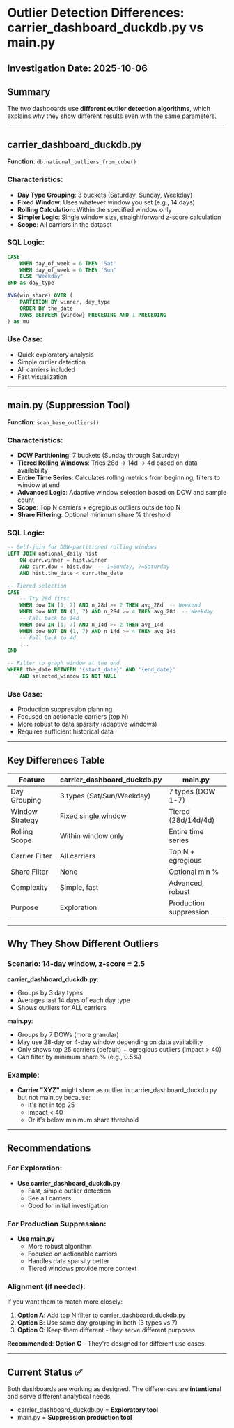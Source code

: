 # Outlier Detection Differences: carrier_dashboard_duckdb.py vs main.py

## Investigation Date: 2025-10-06

## Summary

The two dashboards use **different outlier detection algorithms**, which explains why they show different results even with the same parameters.

---

## carrier_dashboard_duckdb.py

**Function**: `db.national_outliers_from_cube()`

### Characteristics:
- **Day Type Grouping**: 3 buckets (Saturday, Sunday, Weekday)
- **Fixed Window**: Uses whatever window you set (e.g., 14 days)
- **Rolling Calculation**: Within the specified window only
- **Simpler Logic**: Single window size, straightforward z-score calculation
- **Scope**: All carriers in the dataset

### SQL Logic:
```sql
CASE 
    WHEN day_of_week = 6 THEN 'Sat'
    WHEN day_of_week = 0 THEN 'Sun'
    ELSE 'Weekday'
END as day_type

AVG(win_share) OVER (
    PARTITION BY winner, day_type 
    ORDER BY the_date 
    ROWS BETWEEN {window} PRECEDING AND 1 PRECEDING
) as mu
```

### Use Case:
- Quick exploratory analysis
- Simple outlier detection
- All carriers included
- Fast visualization

---

## main.py (Suppression Tool)

**Function**: `scan_base_outliers()`

### Characteristics:
- **DOW Partitioning**: 7 buckets (Sunday through Saturday)
- **Tiered Rolling Windows**: Tries 28d → 14d → 4d based on data availability
- **Entire Time Series**: Calculates rolling metrics from beginning, filters to window at end
- **Advanced Logic**: Adaptive window selection based on DOW and sample count
- **Scope**: Top N carriers + egregious outliers outside top N
- **Share Filtering**: Optional minimum share % threshold

### SQL Logic:
```sql
-- Self-join for DOW-partitioned rolling windows
LEFT JOIN national_daily hist
    ON curr.winner = hist.winner
    AND curr.dow = hist.dow  -- 1=Sunday, 7=Saturday
    AND hist.the_date < curr.the_date

-- Tiered selection
CASE 
    -- Try 28d first
    WHEN dow IN (1, 7) AND n_28d >= 2 THEN avg_28d  -- Weekend
    WHEN dow NOT IN (1, 7) AND n_28d >= 4 THEN avg_28d  -- Weekday
    -- Fall back to 14d
    WHEN dow IN (1, 7) AND n_14d >= 2 THEN avg_14d
    WHEN dow NOT IN (1, 7) AND n_14d >= 4 THEN avg_14d
    -- Fall back to 4d
    ...
END

-- Filter to graph window at the end
WHERE the_date BETWEEN '{start_date}' AND '{end_date}'
    AND selected_window IS NOT NULL
```

### Use Case:
- Production suppression planning
- Focused on actionable carriers (top N)
- More robust to data sparsity (adaptive windows)
- Requires sufficient historical data

---

## Key Differences Table

| Feature | carrier_dashboard_duckdb.py | main.py |
|---------|----------------------------|---------|
| Day Grouping | 3 types (Sat/Sun/Weekday) | 7 types (DOW 1-7) |
| Window Strategy | Fixed single window | Tiered (28d/14d/4d) |
| Rolling Scope | Within window only | Entire time series |
| Carrier Filter | All carriers | Top N + egregious |
| Share Filter | None | Optional min % |
| Complexity | Simple, fast | Advanced, robust |
| Purpose | Exploration | Production suppression |

---

## Why They Show Different Outliers

### Scenario: 14-day window, z-score = 2.5

**carrier_dashboard_duckdb.py**:
- Groups by 3 day types
- Averages last 14 days of each day type
- Shows outliers for ALL carriers

**main.py**:
- Groups by 7 DOWs (more granular)
- May use 28-day or 4-day window depending on data availability
- Only shows top 25 carriers (default) + egregious outliers (impact > 40)
- Can filter by minimum share % (e.g., 0.5%)

### Example:
- **Carrier "XYZ"** might show as outlier in carrier_dashboard_duckdb.py but not main.py because:
  - It's not in top 25
  - Impact < 40
  - Or it's below minimum share threshold

---

## Recommendations

### For Exploration:
- **Use carrier_dashboard_duckdb.py**
  - Fast, simple outlier detection
  - See all carriers
  - Good for initial investigation

### For Production Suppression:
- **Use main.py**
  - More robust algorithm
  - Focused on actionable carriers
  - Handles data sparsity better
  - Tiered windows provide more context

### Alignment (if needed):
If you want them to match more closely:

1. **Option A**: Add top N filter to carrier_dashboard_duckdb.py
2. **Option B**: Use same day grouping in both (3 types vs 7)
3. **Option C**: Keep them different - they serve different purposes

**Recommended**: **Option C** - They're designed for different use cases.

---

## Current Status ✅

Both dashboards are working as designed. The differences are **intentional** and serve different analytical needs.

- carrier_dashboard_duckdb.py = **Exploratory tool**
- main.py = **Suppression production tool**

